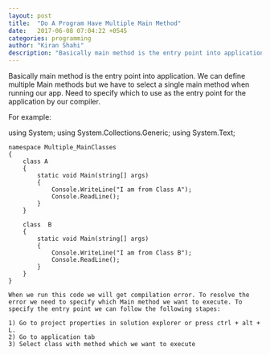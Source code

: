 ```yaml
---
layout: post
title:  "Do A Program Have Multiple Main Method"
date:   2017-06-08 07:04:22 +0545
categories: programming
author: "Kiran Shahi"
description: "Basically main method is the entry point into application. We can define multiple Main methods but we have to select a single main method when running our app. Need to specify which to use as the entry point for the application by our compiler."
---
```


Basically main method is the entry point into application. We can define multiple Main methods but we have to select a single main method when running our app. Need to specify which to use as the entry point for the application by our compiler.

For example:

using System;
using System.Collections.Generic;
using System.Text;

	namespace Multiple_MainClasses
	{
		class A
		{
			static void Main(string[] args)
			{
				Console.WriteLine("I am from Class A");
				Console.ReadLine();
			}
		}

		class  B 
		{
			static void Main(string[] args)
			{
				Console.WriteLine("I am from Class B");
				Console.ReadLine();
			}
		}
	}

	When we run this code we will get compilation error. To resolve the error we need to specify which Main method we want to execute. To specify the entry point we can follow the following stapes:

	1) Go to project properties in solution explorer or press ctrl + alt + L.
	2) Go to application tab
	3) Select class with method which we want to execute